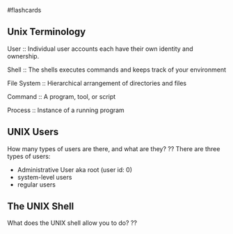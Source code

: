 #flashcards
## Unix Terminology 
User :: Individual user accounts each have their own identity and ownership.

Shell :: The shells executes commands and keeps track of your environment
<!--SR:!2023-10-12,1,230-->

File System :: Hierarchical arrangement of directories and files 

Command :: A program, tool, or script

Process :: Instance of a running program

## UNIX Users
How many types of users are there, and what are they?
??
There are three types of users:
- Administrative User aka root (user id: 0)
- system-level users
- regular users

## **The UNIX Shell**

What does the UNIX shell allow you to do?
??


